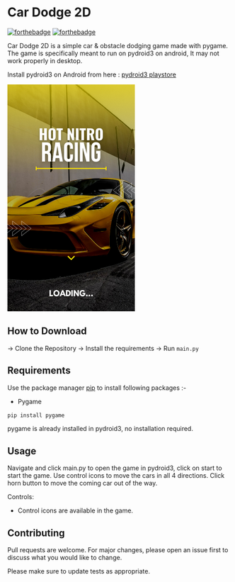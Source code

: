 # Car Dodge 2D

[![forthebadge](https://forthebadge.com/images/badges/built-with-love.svg)](https://aenoshrajora79.netlify.com)
[![forthebadge](https://forthebadge.com/images/badges/built-with-swag.svg)](https://python.com)

Car Dodge 2D is a simple car & obstacle dodging game made with pygame. The game is specifically meant to run on pydroid3 on android, It may not work properly in desktop.

Install pydroid3 on Android from here : [pydroid3 playstore](https://play.google.com/store/apps/details?id=ru.iiec.pydroid3&hl=en_IN&gl=US)

![Alt text](app.png?raw=true "Car Racing 2D")

## How to Download

-> Clone the Repository
-> Install the requirements
-> Run ```main.py```

## Requirements

Use the package manager [pip](https://pip.pypa.io/en/stable/) to install following packages :-
* Pygame

```bash
pip install pygame
```

pygame is already installed in pydroid3, no installation required.

## Usage

Navigate and click main.py to open the game in pydroid3, click on start to start the game. Use control icons to move the cars in all 4 directions. Click horn button to move the coming car out of the way.

Controls:
* Control icons are available in the game.

## Contributing

Pull requests are welcome. For major changes, please open an issue first to discuss what you would like to change.

Please make sure to update tests as appropriate.
